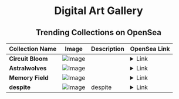 <div align="center">

# Digital Art Gallery

## Trending Collections on OpenSea

| Collection Name                       | Image                                                                                     | Description                       | OpenSea Link                                                                                          |
|---------------------------------------|-------------------------------------------------------------------------------------------|-----------------------------------|--------------------------------------------------------------------------------------------------------|
| **Circuit Bloom** | ![Image](https://i.seadn.io/s/raw/files/ec56c6347aff167fbb7232573b585462.jpg?w=500&auto=format?w=200&auto=format) |  | <details><summary>Link</summary>[Circuit Bloom](https://opensea.io/collection/circuit-bloom-1)</details> |
| **Astralwolves** | ![Image](https://i.seadn.io/s/raw/files/a70689163f095fa511565c974e6fba09.jpg?w=500&auto=format?w=200&auto=format) |  | <details><summary>Link</summary>[Astralwolves](https://opensea.io/collection/astralwolves)</details> |
| **Memory Field** | ![Image](https://i.seadn.io/s/raw/files/f751cab3d87cf7195c569bce8c6db574.jpg?w=500&auto=format?w=200&auto=format) |  | <details><summary>Link</summary>[Memory Field](https://opensea.io/collection/memory-field)</details> |
| **despite** | ![Image](https://i.seadn.io/s/raw/files/d5625c4205ea0f4de0928a979eff5cbb.jpg?w=500&auto=format?w=200&auto=format) | despite | <details><summary>Link</summary>[despite](https://opensea.io/collection/despite-21)</details> |

</div>